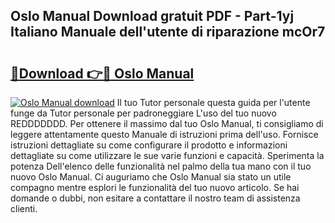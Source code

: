 ## Oslo Manual Download gratuit PDF - Part-1yj Italiano Manuale dell'utente di riparazione mcOr7

# <h2><a href="http://dfgzzp.blite.top/?on=Oslo+Manual">🔗Download 👉🔴 Oslo Manual</a></h2>

[![Oslo Manual download](https://i.imgur.com/lujVjoI.png)](http://dfgzzp.blite.top/?on=Oslo+Manual)
Il tuo Tutor personale questa guida per l'utente funge da Tutor personale per padroneggiare L'uso del tuo nuovo REDDDDDDD. Per ottenere il massimo dal tuo Oslo Manual, ti consigliamo di leggere attentamente questo Manuale di istruzioni prima dell'uso. Fornisce istruzioni dettagliate su come configurare il prodotto e informazioni dettagliate su come utilizzare le sue varie funzioni e capacità. Sperimenta la potenza Dell'elenco delle funzionalità nel palmo della tua mano con il tuo nuovo Oslo Manual. Ci auguriamo che Oslo Manual sia stato un utile compagno mentre esplori le funzionalità del tuo nuovo articolo. Se hai domande o dubbi, non esitare a contattare il nostro team di assistenza clienti.
